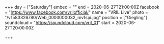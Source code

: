 +++
day = ["Saturday"]
embed = ""
end = 2020-06-27T21:00:00Z
facebook = "https://www.facebook.com/vrilofficial/"
name = "VRIL Live"
photo = "/v1583326780/Web_0000000032_mv1spi.jpg"
position = ["Giegling"]
soundcloud = "https://soundcloud.com/vril_01"
start = 2020-06-27T20:00:00Z

+++
